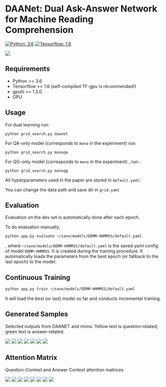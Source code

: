 # DAANet: Dual Ask-Answer Network for Machine Reading Comprehension
[![Python: 3.6](https://img.shields.io/badge/Python-3.6-brightgreen.svg)](https://opensource.org/licenses/MIT)    [![Tensorflow: 1.6](https://img.shields.io/badge/Tensorflow-1.6-brightgreen.svg)](https://opensource.org/licenses/MIT)  


![](.github/74073113.png)

## Requirements

- Python >= 3.6
- Tensorflow >= 1.6 (self-compiled TF-gpu is recommended!)
- gputil >= 1.3.0
- GPU

## Usage
For dual learning run:
```
python grid_search.py daanet 
```
For QA-only model (corresponds to `mono` in the experiment) run: 
```
python grid_search.py monoqa 
```
For QG-only model (corresponds to `mono` in the experiment) , run :
```
python grid_search.py monoqg 
```

All hyperparameters used in the paper are stored in `default.yaml`:

You can change the data path and save dir in `grid.yaml`


## Evaluation

Evaluation on the dev set is automatically done after each epoch.

To do evaluation manually,

```bash
python app.py evaluate ~/save/models/DDMM-HHMMSS/default.yaml
```

, where `~/save/models/DDMM-HHMMSS/default.yaml` is the saved yaml config of model `DDMM-HHMMSS`. It is created during the training procedure. It automatically loads the parameters from the best epoch (or fallback to the last epoch) to the model.


## Continuous Training
```bash
python app.py train ~/save/models/DDMM-HHMMSS/default.yaml
```
It will load the best (or last) model so far and conducts incremental training.

## Generated Samples
Selected outputs from DAANET and mono. Yellow text is question-related; green text is answer-related.

![](.github/9f38cfd8.png)
![](.github/859b252b.png)
![](.github/0d4f4707.png)
![](.github/0355fc42.png)
![](.github/7145b5b9.png)
![](.github/f71f7ecd.png)
![](.github/edd2517e.png)


## Attention Matrix
Question-Context and Answer Context attention matrices

![](.github/f951034d.png)
![](.github/34ef53b5.png)
![](.github/bbbf5483.png)
![](.github/9e0dcdf7.png)
![](.github/e48e682e.png)
![](.github/12032683.png)
![](.github/d7033a00.png)
![](.github/390adbc3.png)

